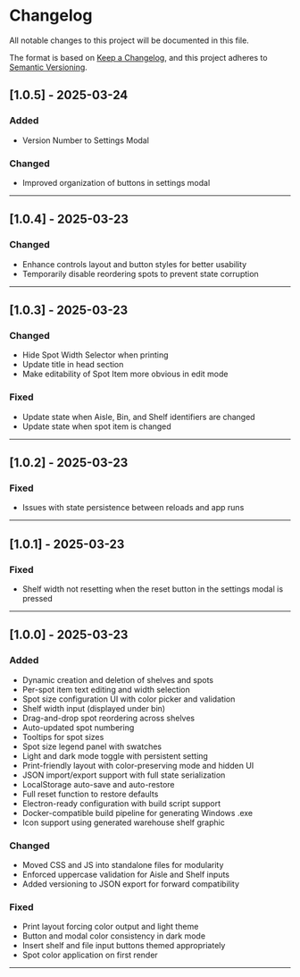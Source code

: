 # Changelog

All notable changes to this project will be documented in this file.

The format is based on [Keep a Changelog](https://keepachangelog.com/en/1.0.0/),
and this project adheres to [Semantic Versioning](https://semver.org/spec/v2.0.0.html).

## [1.0.5] - 2025-03-24
### Added
- Version Number to Settings Modal

### Changed
- Improved organization of buttons in settings modal

---

## [1.0.4] - 2025-03-23
### Changed
- Enhance controls layout and button styles for better usability
- Temporarily disable reordering spots to prevent state corruption

---

## [1.0.3] - 2025-03-23
### Changed
- Hide Spot Width Selector when printing
- Update title in head section
- Make editability of Spot Item more obvious in edit mode

### Fixed
- Update state when Aisle, Bin, and Shelf identifiers are changed
- Update state when spot item is changed

---

## [1.0.2] - 2025-03-23
### Fixed
- Issues with state persistence between reloads and app runs

---

## [1.0.1] - 2025-03-23
### Fixed
- Shelf width not resetting when the reset button in the settings modal is pressed

---

## [1.0.0] - 2025-03-23
### Added
- Dynamic creation and deletion of shelves and spots
- Per-spot item text editing and width selection
- Spot size configuration UI with color picker and validation
- Shelf width input (displayed under bin)
- Drag-and-drop spot reordering across shelves
- Auto-updated spot numbering
- Tooltips for spot sizes
- Spot size legend panel with swatches
- Light and dark mode toggle with persistent setting
- Print-friendly layout with color-preserving mode and hidden UI
- JSON import/export support with full state serialization
- LocalStorage auto-save and auto-restore
- Full reset function to restore defaults
- Electron-ready configuration with build script support
- Docker-compatible build pipeline for generating Windows .exe
- Icon support using generated warehouse shelf graphic

### Changed
- Moved CSS and JS into standalone files for modularity
- Enforced uppercase validation for Aisle and Shelf inputs
- Added versioning to JSON export for forward compatibility

### Fixed
- Print layout forcing color output and light theme
- Button and modal color consistency in dark mode
- Insert shelf and file input buttons themed appropriately
- Spot color application on first render

---

